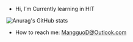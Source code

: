 - Hi, I’m Currently learning in HIT
  
![Anurag's GitHub stats](https://github-readme-stats.vercel.app/api?username=MangguoD&show_icons=true)
- How to reach me: MangguoD@Outlook.com
<!---
MangguoD/MangguoD is a ✨ special ✨ repository because its `README.md` (this file) appears on your GitHub profile.
You can click the Preview link to take a look at your changes.
--->
